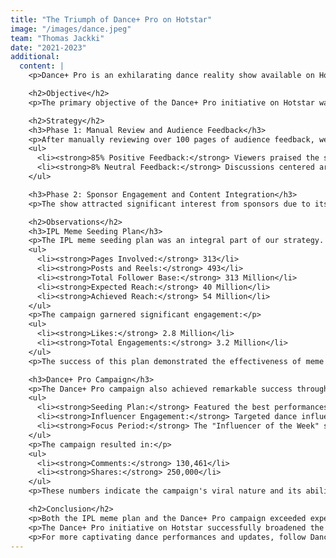 ```yaml
---
title: "The Triumph of Dance+ Pro on Hotstar"
image: "/images/dance.jpeg"
team: "Thomas Jackki"
date: "2021-2023"
additional:
  content: |
    <p>Dance+ Pro is an exhilarating dance reality show available on Hotstar, designed to showcase the immense talent and creativity of dancers from across the country. Elevating the realm of dance reality shows, Dance+ Pro offers a compelling mix of talent, innovation, and inspiration, standing as a testament to the power of dance to connect, inspire, and entertain audiences.</p>

    <h2>Objective</h2>
    <p>The primary objective of the Dance+ Pro initiative on Hotstar was to broaden the show's reach and introduce its captivating performances to a wider audience. This digital adaptation aimed to tap into younger demographics and enhance engagement through innovative content strategies.</p>

    <h2>Strategy</h2>
    <h3>Phase 1: Manual Review and Audience Feedback</h3>
    <p>After manually reviewing over 100 pages of audience feedback, we found:</p>
    <ul>
      <li><strong>85% Positive Feedback:</strong> Viewers praised the show's high-quality performances and the excitement of an OTT-first release.</li>
      <li><strong>8% Neutral Feedback:</strong> Discussions centered around the judges and special guest content, indicating a healthy interest in all aspects of the show.</li>
    </ul>

    <h3>Phase 2: Sponsor Engagement and Content Integration</h3>
    <p>The show attracted significant interest from sponsors due to its adaptable format, which is ideal for content integrations. Originally made for TV, Dance+ Pro was effectively adapted for digital to target younger audiences, making it a valuable investment for sponsors looking to engage this demographic.</p>

    <h2>Observations</h2>
    <h3>IPL Meme Seeding Plan</h3>
    <p>The IPL meme seeding plan was an integral part of our strategy. Here are the key metrics and outcomes:</p>
    <ul>
      <li><strong>Pages Involved:</strong> 313</li>
      <li><strong>Posts and Reels:</strong> 493</li>
      <li><strong>Total Follower Base:</strong> 313 Million</li>
      <li><strong>Expected Reach:</strong> 40 Million</li>
      <li><strong>Achieved Reach:</strong> 54 Million</li>
    </ul>
    <p>The campaign garnered significant engagement:</p>
    <ul>
      <li><strong>Likes:</strong> 2.8 Million</li>
      <li><strong>Total Engagements:</strong> 3.2 Million</li>
    </ul>
    <p>The success of this plan demonstrated the effectiveness of meme seeding in amplifying reach and engagement.</p>

    <h3>Dance+ Pro Campaign</h3>
    <p>The Dance+ Pro campaign also achieved remarkable success through a targeted seeding plan:</p>
    <ul>
      <li><strong>Seeding Plan:</strong> Featured the best performances and moments across Instagram, Facebook, and YouTube.</li>
      <li><strong>Influencer Engagement:</strong> Targeted dance influencers to keep the show relevant and engaging.</li>
      <li><strong>Focus Period:</strong> The "Influencer of the Week" strategy was implemented to maintain conversations and engagement during January and February.</li>
    </ul>
    <p>The campaign resulted in:</p>
    <ul>
      <li><strong>Comments:</strong> 130,461</li>
      <li><strong>Shares:</strong> 250,000</li>
    </ul>
    <p>These numbers indicate the campaign's viral nature and its ability to captivate and engage a broad audience.</p>

    <h2>Conclusion</h2>
    <p>Both the IPL meme plan and the Dance+ Pro campaign exceeded expectations, achieving remarkable reach and engagement. Their success was driven by strategic influencer engagement and high-quality content, resulting in significant interactions and shares.</p>
    <p>The Dance+ Pro initiative on Hotstar successfully broadened the show's reach and captivated a diverse audience, proving the power of strategic digital adaptation and influencer marketing in enhancing viewer engagement and expanding the audience base.</p>
    <p>For more captivating dance performances and updates, follow Dance+ Pro on Hotstar and join us in celebrating the art of dance.</p>
---
```

